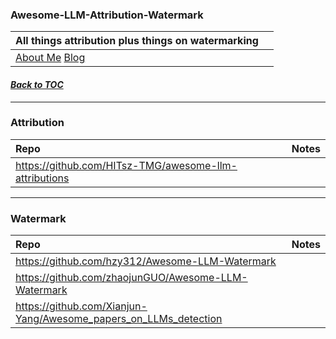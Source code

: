 ### Awesome-LLM-Attribution-Watermark
| All things attribution plus things on watermarking | |
|-|-|
|[About Me](https://www.linkedin.com/in/ksankar) [Blog](https://ksankar.medium.com) |
#### _[Back to TOC](https://github.com/xsankar/Awesome-Awesome-LLM)_
***
### Attribution
| Repo | Notes | 
| :- | :- |
| https://github.com/HITsz-TMG/awesome-llm-attributions | |
***
### Watermark
| Repo | Notes | 
| :- | :- |
| https://github.com/hzy312/Awesome-LLM-Watermark | |
| https://github.com/zhaojunGUO/Awesome-LLM-Watermark | |
| https://github.com/Xianjun-Yang/Awesome_papers_on_LLMs_detection | |
